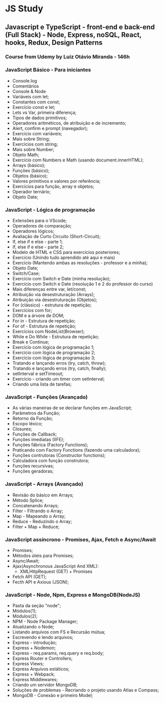 # JS Study

## Javascript e TypeScript - front-end e back-end (Full Stack) - Node, Express, noSQL, React, hooks, Redux, Design Patterns

### Course from Udemy by Luiz Otávio Miranda - 146h

### JavaScript Básico - Para iniciantes

- Console.log
- Comentários
- Console & Node
- Variáveis com let;
- Constantes com const;
- Exercício const e let;
- Lets vs Var, primeira diferença;
- Tipos de dados primitivos;
- Operadores aritméticos, de atribuição e de incremento;
- Alert, confirm e prompt (navegador);
- Exercício com variáveis;
- Mais sobre String;
- Exercícios com string;
- Mais sobre Number;
- Objeto Math;
- Exercício com Numbers e Math (usando document.innerHTML);
- Arrays (básico);
- Funções (básico);
- Objetos (básico);
- Valores primitivos e valores por referência;
- Exercícios para função, array e objetos;
- Operador ternário;
- Objeto Date;

### JavaScript - Lógica de programação

- Extensões para o VScode;
- Operadores de comparação;
- Operadores lógicos;
- Avaliação de Curto Circuito (Short-Circuit);
- If, else if e else - parte 1;
- If, else if e else - parte 2;
- Modelo de HTML e CSS para exercícios posteriores;
- Exercício (Unindo tudo aprendido até aqui e mais)
- Exercício (Mantendo ambas as resoluções - professor e a minha);
- Objeto Date;
- Switch/Case;
- Exercício com Switch e Date (minha resolução);
- Exercício com Switch e Date (resolução 1 e 2 do professor do curso)
- Mais diferenças entre var, let/const;
- Atribuição via desestruturação (Arrays);
- Atribuição via desestruturação (Objetos);
- For (clássico) - estrutura de repetição;
- Exercícios com for;
- DOM e a árvore de DOM;
- For in - Estrutura de repetição;
- For of - Estrutura de repetição;
- Exercícios com NodeList(Browser);
- While e Do While - Estrutura de repetição;
- Break e Continue;
- Exercício com lógica de programação 1;
- Exercício com lógica de programação 2;
- Exercício com lógica de programação 3;
- Tratando e lançando erros (try, catch, throw);
- Tratando e lançando erros (try, catch, finally);
- setInterval e setTimeout;
- Exercício - criando um timer com setInterval;
- Criando uma lista de tarefas;

### JavaScript - Funções (Avançado)

- As várias maneiras de se declarar funções em JavaScript;
- Parâmetros da Função;
- Retorno da Função;
- Escopo léxico;
- Closures;
- Funções de Callback;
- Funções imediatas (IIFE);
- Funções fábrica (Factory Functions);
- Praticando com Factory Functions (fazendo uma calculadora);
- Funções contrutoras (Constructor functions);
- Calculadora com função construtora;
- Funções recursivas;
- Funções geradoras;

### JavaScript - Arrays (Avançado)

- Revisão do básico em Arrays;
- Método Splice;
- Concatenando Arrays;
- Filter - Filtrando o Array;
- Map - Mapeando o Array;
- Reduce - Reduzindo o Array;
- Filter + Map + Reduce;

### JavaScript assíncrono - Promises, Ajax, Fetch e Async/Await

- Promises;
- Métodos úteis para Promises;
- Async/Await;
- Ajax(Asynchronous JavaScript And XML):
  - XMLHttpRequest (GET) + Promises
- Fetch API (GET);
- Fecth API e Axious (JSON);

### JavaScript - Node, Npm, Express e MongoDB(NodeJS)

- Pasta da seção "node";
- Módulos(1);
- Módulos(2);
- NPM - Node Package Manager;
- Atualizando o Node;
- Listando arquivos com FS e Recursão mútua;
- Escrevendo e lendo arquivos;
- Express - introdução;
- Express + Nodemon;
- Express - req.params, req.query e req.body;
- Express Router e Controllers;
- Express Views;
- Express Arquivos estáticos;
- Express + Webpack;
- Express Middlewares;
- Criando um servidor MongoDB;
- Soluções de problemas - Recriando o projeto usando Atlas e Compass;
- MongoDB - Conexão e primeiro Model;
